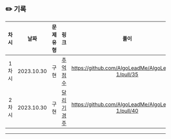 ## ✏️ 기록   

| 차시 |    날짜    | 문제유형 | 링크 | 풀이 |
|:----:|:---------:|:----:|:-----:|:----:|
| 1차시 | 2023.10.30 |  구현  | [추억 점수](https://school.programmers.co.kr/learn/courses/30/lessons/176963)|https://github.com/AlgoLeadMe/AlgoLeadMe-1/pull/35|
| 2차시 | 2023.10.30 |  구현  | [달리기 경주](https://school.programmers.co.kr/learn/courses/30/lessons/178871)|https://github.com/AlgoLeadMe/AlgoLeadMe-1/pull/40|
---
